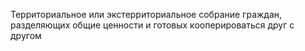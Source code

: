  Территориальное или экстерриториальное собрание граждан, разделяющих общие ценности и готовых кооперироваться друг с другом